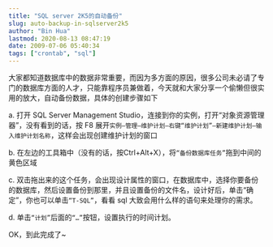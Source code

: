 ```yaml
---
title: "SQL server 2K5的自动备份"
slug: auto-backup-in-sqlserver2k5
author: "Bin Hua"
lastmod: 2020-08-13 08:47:19
date: 2009-07-06 05:40:34
tags: ["crontab", "sql"]
---
```


大家都知道数据库中的数据非常重要，而因为多方面的原因，很多公司未必请了专门的数据库方面的人才，只能靠程序员兼做着，今天就和大家分享一个偷懒但很实用的放大，自动备份数据，具体的创建步骤如下

a. 打开 SQL Server Management Studio，连接到你的实例，打开“对象资源管理器”，没有看到的话，按 F8 展开`实例–管理–维护计划–右键“维护计划”–新建维护计划–输入维护计划名称`，这样会出现创建维护计划的窗口

b. 在左边的工具箱中（没有的话，按Ctrl+Alt+X），将`“备份数据库任务”`拖到中间的黄色区域

c. 双击拖出来的这个任务，会出现设计属性的窗口，在数据库中，选择你要备份的数据库，然后设置备份到那里，并且设置备份的文件名，设计好后，单击“确定”，你也可以单击`“T-SQL”`，看看 sql 大致会用什么样的语句来处理你的需求。

d. 单击`“计划”`后面的`“…”`按钮，设置执行的时间计划。

OK，到此完成了~